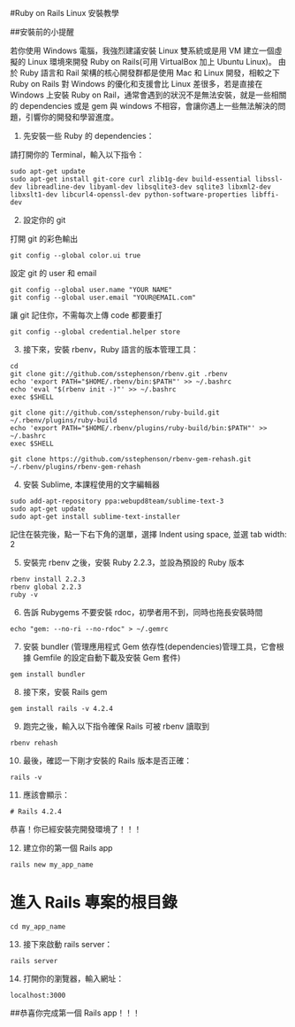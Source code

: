 #Ruby on Rails Linux 安裝教學


##安裝前的小提醒

若你使用 Windows 電腦，我強烈建議安裝 Linux 雙系統或是用 VM 建立一個虛擬的 Linux 環境來開發 Ruby on Rails(可用 VirtualBox 加上 Ubuntu Linux)。
由於 Ruby 語言和 Rail 架構的核心開發群都是使用 Mac 和 Linux 開發，相較之下 Ruby on Rails 對 Windows 的優化和支援會比 Linux 差很多，若是直接在 Windows 上安裝 Ruby on Rail，通常會遇到的狀況不是無法安裝，就是一些相關的 dependencies 或是 gem 與 windows 不相容，會讓你遇上一些無法解決的問題，引響你的開發和學習進度。

1. 先安裝一些 Ruby 的 dependencies：

請打開你的 Terminal，輸入以下指令：

```
sudo apt-get update
sudo apt-get install git-core curl zlib1g-dev build-essential libssl-dev libreadline-dev libyaml-dev libsqlite3-dev sqlite3 libxml2-dev libxslt1-dev libcurl4-openssl-dev python-software-properties libffi-dev
```

2. 設定你的 git

打開 git 的彩色輸出
```
git config --global color.ui true
```

設定 git 的 user 和 email
```
git config --global user.name "YOUR NAME"
git config --global user.email "YOUR@EMAIL.com"
```

讓 git 記住你，不需每次上傳 code 都要重打
```
git config --global credential.helper store
```

3. 接下來，安裝 rbenv，Ruby 語言的版本管理工具：

```
cd
git clone git://github.com/sstephenson/rbenv.git .rbenv
echo 'export PATH="$HOME/.rbenv/bin:$PATH"' >> ~/.bashrc
echo 'eval "$(rbenv init -)"' >> ~/.bashrc
exec $SHELL

git clone git://github.com/sstephenson/ruby-build.git ~/.rbenv/plugins/ruby-build
echo 'export PATH="$HOME/.rbenv/plugins/ruby-build/bin:$PATH"' >> ~/.bashrc
exec $SHELL

git clone https://github.com/sstephenson/rbenv-gem-rehash.git ~/.rbenv/plugins/rbenv-gem-rehash
```

4. 安裝 Sublime, 本課程使用的文字編輯器

```
sudo add-apt-repository ppa:webupd8team/sublime-text-3
sudo apt-get update
sudo apt-get install sublime-text-installer
```

記住在裝完後，點一下右下角的選單，選擇 Indent using space, 並選 tab width: 2

5. 安裝完 rbenv 之後，安裝 Ruby 2.2.3，並設為預設的 Ruby 版本

```
rbenv install 2.2.3
rbenv global 2.2.3
ruby -v
```

6. 告訴 Rubygems 不要安裝 rdoc，初學者用不到，同時也拖長安裝時間

```
echo "gem: --no-ri --no-rdoc" > ~/.gemrc
```

7. 安裝 bundler (管理應用程式 Gem 依存性(dependencies)管理工具，它會根據 Gemfile 的設定自動下載及安裝 Gem 套件)

```
gem install bundler
```

8. 接下來，安裝 Rails gem

```
gem install rails -v 4.2.4
```

9. 跑完之後，輸入以下指令確保 Rails 可被 rbenv 讀取到

```
rbenv rehash
```

10. 最後，確認一下剛才安裝的 Rails 版本是否正確：

```
rails -v
```

11. 應該會顯示：

```
# Rails 4.2.4
```

恭喜！你已經安裝完開發環境了！！！

12. 建立你的第一個 Rails app

```
rails new my_app_name
```

# 進入 Rails 專案的根目錄

```
cd my_app_name
```

13. 接下來啟動 rails server：

```
rails server
```

14. 打開你的瀏覽器，輸入網址： 

```
localhost:3000
```

##恭喜你完成第一個 Rails app！！！










